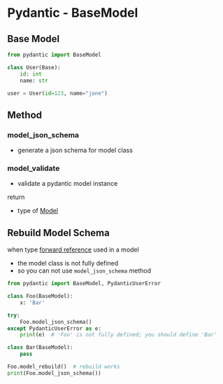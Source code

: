# Pydantic - BaseModel

## Base Model

```py
from pydantic import BaseModel 

class User(Base):
    id: int
    name: str

user = User(id=123, name="jone")
```

## Method 

### model_json_schema

- generate a json schema for model class

### model_validate

- validate a pydantic model instance

return

- type of [Model](pydantic-concepts.md)

## Rebuild Model Schema

when type [forward reference](python-type-hint.md#forward-reference) used in a model

- the model class is not fully defined
- so you can not use `model_json_schema` method

```py
from pydantic import BaseModel, PydanticUserError

class Foo(BaseModel):
    x: 'Bar'

try:
    Foo.model_json_schema()
except PydanticUserError as e:
    print(e)  # 'Foo' is not fully defined; you should define 'Bar'

class Bar(BaseModel):
    pass

Foo.model_rebuild()  # rebuild works
print(Foo.model_json_schema())
```

